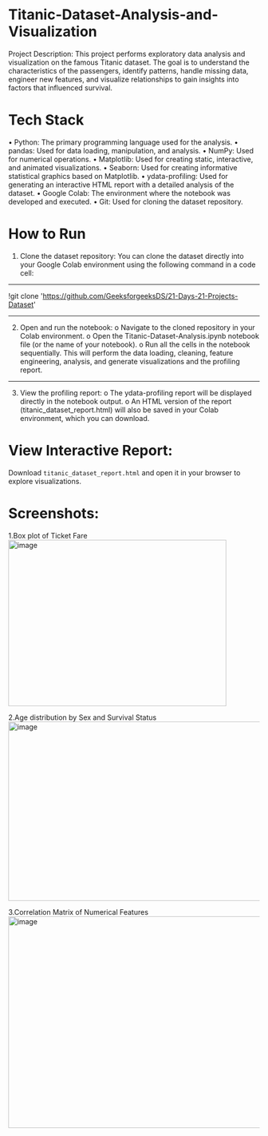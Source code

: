 # Titanic-Dataset-Analysis-and-Visualization
Project Description:
This project performs exploratory data analysis and visualization on the famous Titanic dataset. The goal is to understand the characteristics of the passengers, identify patterns, handle missing data, engineer new features, and visualize relationships to gain insights into factors that influenced survival.


# Tech Stack
•	Python: The primary programming language used for the analysis.
•	pandas: Used for data loading, manipulation, and analysis.
•	NumPy: Used for numerical operations.
•	Matplotlib: Used for creating static, interactive, and animated visualizations.
•	Seaborn: Used for creating informative statistical graphics based on Matplotlib.
•	ydata-profiling: Used for generating an interactive HTML report with a detailed analysis of the dataset.
•	Google Colab: The environment where the notebook was developed and executed.
•	Git: Used for cloning the dataset repository.


# How to Run
1.	Clone the dataset repository: You can clone the dataset directly into your Google Colab environment using the following command in a code cell:
________________________________________

!git clone 'https://github.com/GeeksforgeeksDS/21-Days-21-Projects-Dataset'
________________________________________
2. Open and run the notebook:
o	Navigate to the cloned repository in your Colab environment.
o	Open the Titanic-Dataset-Analysis.ipynb notebook file (or the name of your notebook).
o	Run all the cells in the notebook sequentially. This will perform the data loading, cleaning, feature engineering, analysis, and generate visualizations and the profiling report.
________________________________________
3.	View the profiling report:
o	The ydata-profiling report will be displayed directly in the notebook output.
o	An HTML version of the report (titanic_dataset_report.html) will also be saved in your Colab environment, which you can download.

# View Interactive Report:
Download `titanic_dataset_report.html` and open it in your browser to explore visualizations.

# Screenshots:

1.Box plot of Ticket Fare
<img width="437" height="333" alt="image" src="https://github.com/user-attachments/assets/9fd6461e-d9a7-45f6-b5f7-e6bfe45da96c" />

2.Age distribution by Sex and Survival Status
<img width="587" height="359" alt="image" src="https://github.com/user-attachments/assets/3cfb9dbc-3cc6-4419-913a-578824846e36" />

3.Correlation Matrix of Numerical Features
<img width="577" height="424" alt="image" src="https://github.com/user-attachments/assets/770db0bc-9309-44f4-b3da-982010d4e490" />


